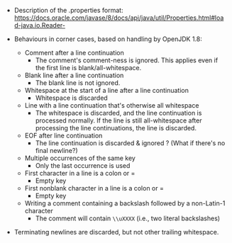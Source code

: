 - Description of the .properties format: <https://docs.oracle.com/javase/8/docs/api/java/util/Properties.html#load-java.io.Reader->

- Behaviours in corner cases, based on handling by OpenJDK 1.8:

    - Comment after a line continuation
        - The comment's comment-ness is ignored.  This applies even if the
          first line is blank/all-whitespace.
    - Blank line after a line continuation
        - The blank line is not ignored.
    - Whitespace at the start of a line after a line continuation
        - Whitespace is discarded
    - Line with a line continuation that's otherwise all whitespace
        - The whitespace is discarded, and the line continuation is processed
          normally.  If the line is still all-whitespace after processing the
          line continuations, the line is discarded.
    - EOF after line continuation
        - The line continuation is discarded & ignored ?  (What if there's no
          final newline?)
    - Multiple occurrences of the same key
        - Only the last occurrence is used
    - First character in a line is a colon or =
        - Empty key
    - First nonblank character in a line is a colon or =
        - Empty key
    - Writing a comment containing a backslash followed by a non-Latin-1
      character
        - The comment will contain `\\uXXXX` (i.e., two literal backslashes)

- Terminating newlines are discarded, but not other trailing whitespace.
